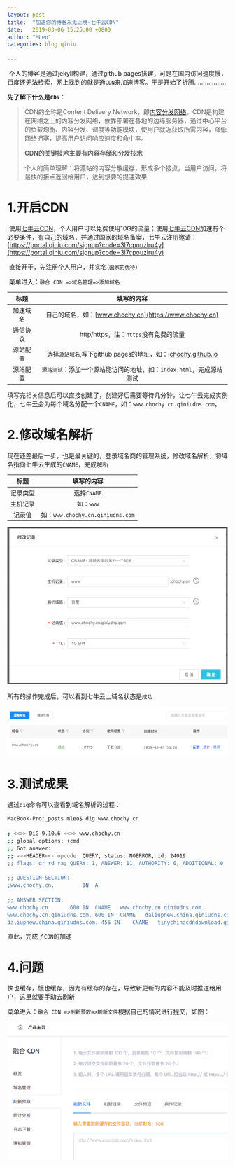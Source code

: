 ```yaml
---
layout: post
title:  "加速你的博客永无止境-七牛云CDN"
date:   2019-03-06 15:25:00 +0800
author: "MLeo"
categories: blog qiniu

---
```


​	个人的博客是通过jekyll构建，通过github pages搭建，可是在国内访问速度慢，百度还无法检索，网上找到的就是通`CDN`来加速博客。于是开始了折腾………………

**先了解下什么是`CDN`**：


> CDN的全称是Content Delivery Network，即[内容分发网络](https://baike.baidu.com/item/%E5%86%85%E5%AE%B9%E5%88%86%E5%8F%91%E7%BD%91%E7%BB%9C/4034265)。CDN是构建在网络之上的内容分发网络，依靠部署在各地的边缘服务器，通过中心平台的负载均衡、内容分发、调度等功能模块，使用户就近获取所需内容，降低网络拥塞，提高用户访问响应速度和命中率。
>
> **CDN的关键技术主要有内容存储和分发技术**
>
> 个人的简单理解：将源站的内容分散缓存，形成多个接点，当用户访问，将最快的接点返回给用户，达到想要的提速效果

# 1.开启CDN


​	使用[七牛云CDN](https://portal.qiniu.com/signup?code=3l7cpouzlru4y)，个人用户可以免费使用10G的流量；使用[七牛云CDN](https://portal.qiniu.com/signup?code=3l7cpouzlru4y)加速有个必要条件，有自己的域名，并通过国家的域名备案，七牛云注册邀请：[https://portal.qiniu.com/signup?code=3l7cpouzlru4y](https://portal.qiniu.com/signup?code=3l7cpouzlru4y)

​	直接开干，先注册个人用户，并实名(`国家的优待`)

​	菜单进入：`融合 CDN =>域名管理=>添加域名`

|   标题   |                          填写的内容                          |
| :------: | :----------------------------------------------------------: |
| 加速域名 |    自己的域名，如：[www.chochy.cn](https://www.chochy.cn)    |
| 通信协议 |            http/https，注：`https`没有免费的流量             |
| 源站配置 | 选择`源站域名`,写下github pages的地址，如：[ichochy.github.io](https://ichochy.github.io) |
| 源站配置 | `源站测试`：添加一个源站能访问的地址，如：`index.html`，完成源站测试 |

​	填写完相关信息后可以直接创建了，创建好后需要等待几分钟，让七牛云完成实例化，七牛云会为每个域名分配一个`CNAME`，如：`www.chochy.cn.qiniudns.com`。

# 2.修改域名解析


​	现在还差最后一步，也是最关键的，登录域名商的管理系统，修改域名解析，将域名指向七牛云生成的`CNAME`，完成解析

|   标题   |            填写的内容            |
| :------: | :------------------------------: |
| 记录类型 |           选择`CNAME`            |
| 主机记录 |            如：`www`             |
|  记录值  | 如：`www.chochy.cn.qiniudns.com` |

![](/assets/images/WX20190306-165049-1862490.png)

所有的操作完成后，可以看到七牛云上域名状态是`成功`

![](/assets/images/WX20190306-165813.png)

# 3.测试成果


通过`dig`命令可以查看到域名解析的过程：

```bash
MacBook-Pro:_posts mleo$ dig www.chochy.cn

; <<>> DiG 9.10.6 <<>> www.chochy.cn
;; global options: +cmd
;; Got answer:
;; ->>HEADER<<- opcode: QUERY, status: NOERROR, id: 24019
;; flags: qr rd ra; QUERY: 1, ANSWER: 11, AUTHORITY: 0, ADDITIONAL: 0

;; QUESTION SECTION:
;www.chochy.cn.			IN	A

;; ANSWER SECTION:
www.chochy.cn.		600	IN	CNAME	www.chochy.cn.qiniudns.com.
www.chochy.cn.qiniudns.com. 600	IN	CNAME	daliupnew.china.qiniudns.com.
daliupnew.china.qiniudns.com. 456 IN	CNAME	tinychinacdndownload.qiniu.com.w.kunlunea.com.

```

直此，完成了`CDN`的加速



# 4.问题

​	快也缓存，慢也缓存，因为有缓存的存在，导致新更新的内容不能及时推送给用户，这里就要手动去刷新

​	菜单进入：`融合 CDN =>刷新预取=>刷新文件`根据自己的情况进行提交，如图：

![](/assets/images/WX20190306-181917.png)